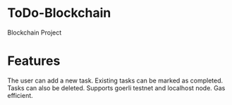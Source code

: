 # ToDo-Blockchain
Blockchain Project
# Features
The user can add a new task.
Existing tasks can be marked as completed.
Tasks can also be deleted.
Supports goerli testnet and localhost node.
Gas efficient.
